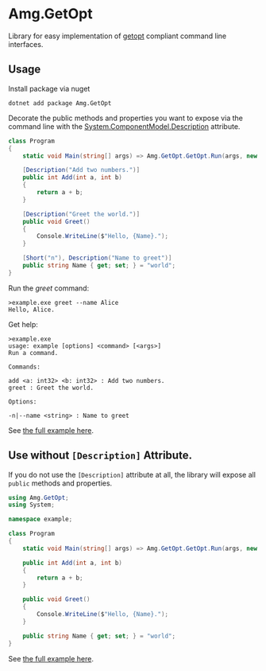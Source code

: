 # Amg.GetOpt

Library for easy implementation of [getopt](https://www.gnu.org/software/libc/manual/html_node/Argument-Syntax.html#Argument-Syntax) compliant command line interfaces.

## Usage

Install package via nuget
````
dotnet add package Amg.GetOpt
````

Decorate the public methods and properties you want to expose via the command line with 
the [System.ComponentModel.Description](https://docs.microsoft.com/en-us/dotnet/api/system.componentmodel.descriptionattribute) attribute.

```csharp
class Program
{
	static void Main(string[] args) => Amg.GetOpt.GetOpt.Run(args, new Program());

	[Description("Add two numbers.")]
	public int Add(int a, int b)
	{
		return a + b;
	}

	[Description("Greet the world.")]
	public void Greet()
	{
		Console.WriteLine($"Hello, {Name}.");
	}

	[Short("n"), Description("Name to greet")]
	public string Name { get; set; } = "world";
}
```

Run the *greet* command:
```
>example.exe greet --name Alice
Hello, Alice.
```

Get help:
```
>example.exe
usage: example [options] <command> [<args>]
Run a command.

Commands:

add <a: int32> <b: int32> : Add two numbers.
greet : Greet the world.

Options:

-n|--name <string> : Name to greet
```

See [the full example here](example/Program.cs).

## Use without `[Description]` Attribute.

If you do not use the `[Description]` attribute at all, the library will expose all `public` methods and properties.

```csharp
using Amg.GetOpt;
using System;

namespace example;

class Program
{
    static void Main(string[] args) => Amg.GetOpt.GetOpt.Run(args, new Program());

    public int Add(int a, int b)
    {
        return a + b;
    }

    public void Greet()
    {
        Console.WriteLine($"Hello, {Name}.");
    }

    public string Name { get; set; } = "world";
}
```

See [the full example here](example-no-attributes/Program.cs).
